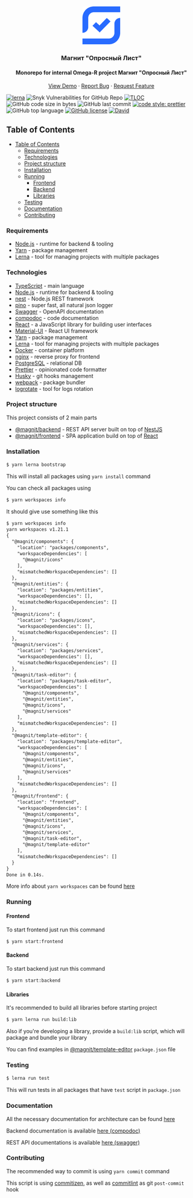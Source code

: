 <br />
<p align="center">
  <a href="https://github.com/DavidArutiunian/magnit">
    <img src="frontend/src/assets/logo.png" alt="Logo" width="100" height="100">
  </a>

  <h3 align="center">Магнит "Опросный Лист"</h3>
  <h4 align="center">Monorepo for internal Omega-R project Магнит "Опросный Лист"</h4>
  <p align="center">
    <a href="http://magnit-omega-r.herokuapp.com/">View Demo</a>
    ·
    <a href="https://github.com/DavidArutiunian/magnit/issues">Report Bug</a>
    ·
    <a href="https://github.com/DavidArutiunian/magnit/issues">Request Feature</a>
  </p>
</p>

[![lerna](https://img.shields.io/badge/maintained%20with-lerna-cc00ff.svg)](https://lerna.js.org/)
![Snyk Vulnerabilities for GitHub Repo](https://img.shields.io/snyk/vulnerabilities/github/DavidArutiunian/magnit.svg)
[![TLOC](https://tokei.rs/b1/github/DavidArutiunian/magnit)](https://github.com/DavidArutiunian/magnit)
![GitHub code size in bytes](https://img.shields.io/github/languages/code-size/DavidArutiunian/magnit.svg)
![GitHub last commit](https://img.shields.io/github/last-commit/DavidArutiunian/magnit.svg)
[![code style: prettier](https://img.shields.io/badge/code_style-prettier-ff69b4.svg?style=flat)](https://github.com/prettier/prettier)
![GitHub top language](https://img.shields.io/github/languages/top/DavidArutiunian/magnit.svg)
[![GitHub license](https://img.shields.io/github/license/DavidArutiunian/magnit.svg)](https://github.com/DavidArutiunian/magnit/blob/master/LICENSE)
[![David](https://img.shields.io/david/DavidArutiunian/magnit.svg)](https://github.com/DavidArutiunian/magnit)

## Table of Contents

-   [Table of Contents](#table-of-contents)
    -   [Requirements](#requirements)
    -   [Technologies](#technologies)
    -   [Project structure](#project-structure)
    -   [Installation](#installation)
    -   [Running](#running)
        -   [Frontend](#frontend)
        -   [Backend](#backend)
        -   [Libraries](#libraries)
    -   [Testing](#testing)
    -   [Documentation](#documentation)
    -   [Contributing](#contributing)

### Requirements

-   [Node.js](https://nodejs.org/en/) - runtime for backend & tooling
-   [Yarn](https://yarnpkg.com/lang/en/) - package management
-   [Lerna](https://github.com/lerna/lerna) - tool for managing projects with multiple packages

### Technologies

-   [TypeScript](https://www.typescriptlang.org/) - main language
-   [Node.js](https://nodejs.org/en/) - runtime for backend & tooling
-   [nest](https://nestjs.com/) - Node.js REST framework
-   [pino](http://getpino.io/) - super fast, all natural json logger
-   [Swagger](https://swagger.io/) - OpenAPI documentation
-   [compodoc](https://compodoc.app/) - code documentation
-   [React](https://reactjs.org/) - a JavaScript library for building user interfaces
-   [Material-UI](https://material-ui.com) - React UI framework
-   [Yarn](https://yarnpkg.com/lang/en/) - package management
-   [Lerna](https://github.com/lerna/lerna) - tool for managing projects with multiple packages
-   [Docker](https://www.docker.com/) - container platform
-   [nginx](https://nginx.org) - reverse proxy for frontend
-   [PostgreSQL](https://www.postgresql.org/) - relational DB
-   [Prettier](https://prettier.io/) - opinionated code formatter
-   [Husky](https://github.com/typicode/husky) - git hooks management
-   [webpack](https://webpack.js.org/) - package bundler
-   [logrotate](https://github.com/logrotate/logrotate) - tool for logs rotation

### Project structure

This project consists of 2 main parts

-   [@magnit/backend](./packages/backend) - REST API server built on top of [NestJS](https://nestjs.com/)
-   [@magnit/frontend](./packages/frontend) - SPA application build on top of [React](https://reactjs.org/)

### Installation

```bash
$ yarn lerna bootstrap
```

This will install all packages using `yarn install` command

You can check all packages using

```bash
$ yarn workspaces info
```

It should give use something like this

```
$ yarn workspaces info
yarn workspaces v1.21.1
{
  "@magnit/components": {
    "location": "packages/components",
    "workspaceDependencies": [
      "@magnit/icons"
    ],
    "mismatchedWorkspaceDependencies": []
  },
  "@magnit/entities": {
    "location": "packages/entities",
    "workspaceDependencies": [],
    "mismatchedWorkspaceDependencies": []
  },
  "@magnit/icons": {
    "location": "packages/icons",
    "workspaceDependencies": [],
    "mismatchedWorkspaceDependencies": []
  },
  "@magnit/services": {
    "location": "packages/services",
    "workspaceDependencies": [],
    "mismatchedWorkspaceDependencies": []
  },
  "@magnit/task-editor": {
    "location": "packages/task-editor",
    "workspaceDependencies": [
      "@magnit/components",
      "@magnit/entities",
      "@magnit/icons",
      "@magnit/services"
    ],
    "mismatchedWorkspaceDependencies": []
  },
  "@magnit/template-editor": {
    "location": "packages/template-editor",
    "workspaceDependencies": [
      "@magnit/components",
      "@magnit/entities",
      "@magnit/icons",
      "@magnit/services"
    ],
    "mismatchedWorkspaceDependencies": []
  },
  "@magnit/frontend": {
    "location": "frontend",
    "workspaceDependencies": [
      "@magnit/components",
      "@magnit/entities",
      "@magnit/icons",
      "@magnit/services",
      "@magnit/task-editor",
      "@magnit/template-editor"
    ],
    "mismatchedWorkspaceDependencies": []
  }
}
Done in 0.14s.
```

More info about `yarn workspaces` can be found [here](https://yarnpkg.com/en/docs/cli/workspaces)

### Running

#### Frontend

To start frontend just run this command

```bash
$ yarn start:frontend
```

#### Backend

To start backend just run this command

```bash
$ yarn start:backend
```

#### Libraries

It's recommended to build all libraries before starting project

```bash
$ yarn lerna run build:lib
```

Also if you're developing a library, provide a `build:lib` script, which will package and bundle your library

You can find examples in [@magnit/template-editor](packages/template-editor/package.json) `package.json` file

### Testing

```bash
$ lerna run test
```

This will run tests in all packages that have `test` script in `package.json`

### Documentation

All the necessary documentation for architecture can be found [here](./docs)

Backend documentation is available [here (compodoc)](http://91.144.161.208:1336/)

REST API documentations is available [here (swagger)](http://91.144.161.208:1336/api)

### Contributing

The recommended way to commit is using `yarn commit` command

This script is using [commitizen](https://github.com/commitizen/cz-cli), as well as [commitlint](https://github.com/conventional-changelog/commitlint) as git `post-commit` hook
